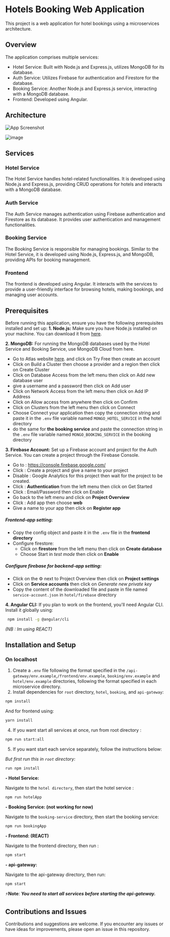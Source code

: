 # Hotels Booking Web Application
This project is a web application for hotel bookings using a microservices architecture.

## Overview
The application comprises multiple services:

- Hotel Service: Built with Node.js and Express.js, utilizes MongoDB for its database.
- Auth Service: Utilizes Firebase for authentication and Firestore for the database.
- Booking Service: Another Node.js and Express.js service, interacting with a MongoDB database.
- Frontend: Developed using Angular.
## Architecture 
![App Screenshot](https://i.ibb.co/HtpGzBD/Whats-App-Image-2023-11-19-at-20-35-39-1b797d0c.jpg)

![image](https://github.com/HansLanda14ib/hotels-booking-api/assets/100965812/2fe09479-442d-4119-a53f-d90a125b6cd9)


## Services
### Hotel Service
The Hotel Service handles hotel-related functionalities. It is developed using Node.js and Express.js, providing CRUD operations for hotels and interacts with a MongoDB database.

### Auth Service
The Auth Service manages authentication using Firebase authentication and Firestore as its database. It provides user authentication and management functionalities.

### Booking Service
The Booking Service is responsible for managing bookings. Similar to the Hotel Service, it is developed using Node.js, Express.js, and MongoDB, providing APIs for booking management.

### Frontend
The frontend is developed using Angular. It interacts with the services to provide a user-friendly interface for browsing hotels, making bookings, and managing user accounts.

## Prerequisites
Before running this application, ensure you have the following prerequisites installed and set up:
**1. Node.js:** Make sure you have Node.js installed on your machine. You can download it from [here](https://nodejs.org/en/download/current).

**2. MongoDB:** For running the MongoDB databases used by the Hotel Service and Booking Service, use MongoDB Cloud from here.
- Go to Atlas website [here](https://www.mongodb.com/cloud/atlas). and click on Try Free then create an account
- Click on Build a Cluster then choose a provider and a region then click on Create Cluster
- Click on Database Access from the left menu then click on Add new database user
- give a username and a password then click on Add user
- Click on Network Access from the left menu then click on Add IP Address
- Click on Allow access from anywhere then click on Confirm
- Click on Clusters from the left menu then click on Connect
- Choose Connect your application then copy the connection string and paste it in the `.env` file variable named `MONGO_HOTEL_SERVICE` in the hotel directory
- do the same for **the booking service** and paste the connection string in the `.env` file variable named `MONGO_BOOKING_SERVICE` in the booking directory

**3. Firebase Account:** Set up a Firebase account and project for the Auth Service. You can create a project through the Firebase Console. 
- Go to : https://console.firebase.google.com/
- Click : Create a project and give a name to your project
- Disable : Google Analytics for this project then wait for the project to be created.
- Click : **Authentication** from the left menu then click on Get Started
- Click : Email/Password then click on Enable
- Go back to the left menu and click on **Project Overview**
- Click : Add app then choose **web**
- Give a name to your app then click on **Register app**
##### **Frontend-app setting:**
- Copy the config object and paste it in the `.env` file in the **frontend directory**
- Configure firestore:
  - Click on **firestore** from the left menu then click on **Create database**
  - Choose Start in *test mode* then click on **Enable**
##### **Configure firebase for backend-app setting:**
- Click on the :gear: next to Project Overview then click on **Project settings**
- Click on **Service accounts** then click on *Generate new private key*
- Copy the content of the downloaded file and paste in file named `service-account.json` in `hotel/firebase` directory


**4. Angular CLI:** If you plan to work on the frontend, you'll need Angular CLI. Install it globally using:
   ```bash
    npm install -g @angular/cli
   ```
   *(NB : Im using REACT)*

## Installation and Setup
### On localhost
1. Create a `.env` file following the format specified in the `/api-gateway/env.example`,`/frontend/env.example`, `booking/env.example` and `hotel/env.example` directories, following the format specified in each microservice directory.
2. Install dependencies for `root` directory, `hotel`, `booking`, and `api-gateway`:
```bash
npm install
```
And for frontend using:
```bash
yarn install
```
4. If you want start all services at once, run from root directory :

```bash
npm run start:all
```
5. If you want start each service separately, follow the instructions below:

*But first run this in `root` directory:*
```bash
run npm install
```

**- Hotel Service:**

Navigate to the `hotel directory`, then start the hotel service : 
```bash
npm run hotelApp 
```

**- Booking Service: (not working for now)**

Navigate to the `booking-service` directory, then start the booking service:
```bash
npm run bookingApp 
```

**- Frontend: (REACT)**

Navigate to the frontend directory, then run :
```bash
npm start
```

**- api-gateway:**

Navigate to the api-gateway directory, then run:
```bash
npm start
```

⚡**Note**: ***You need to start all services before starting the api-gateway.***

## Contributions and Issues
Contributions and suggestions are welcome. If you encounter any issues or have ideas for improvements, please open an issue in this repository.

